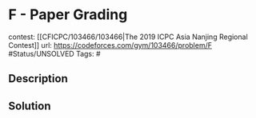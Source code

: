 # F - Paper Grading

contest: [[CFICPC/103466/103466|The 2019 ICPC Asia Nanjing Regional Contest]]
url: https://codeforces.com/gym/103466/problem/F
#Status/UNSOLVED
Tags: #

## Description

## Solution

